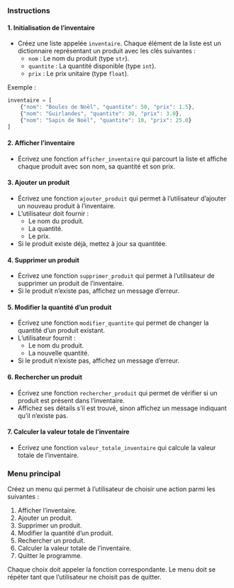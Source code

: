 ### **Instructions**

#### **1. Initialisation de l’inventaire**

- Créez une liste appelée `inventaire`. Chaque élément de la liste est un dictionnaire représentant un produit avec les clés suivantes :
  - `nom` : Le nom du produit (type `str`).
  - `quantite` : La quantité disponible (type `int`).
  - `prix` : Le prix unitaire (type `float`).

Exemple :

```javascript
inventaire = [
    {"nom": "Boules de Noël", "quantite": 50, "prix": 1.5},
    {"nom": "Guirlandes", "quantite": 30, "prix": 3.0},
    {"nom": "Sapin de Noël", "quantite": 10, "prix": 25.0}
]
```

#### **2. Afficher l’inventaire**

- Écrivez une fonction `afficher_inventaire` qui parcourt la liste et affiche chaque produit avec son nom, sa quantité et son prix.

#### **3. Ajouter un produit**

- Écrivez une fonction `ajouter_produit` qui permet à l’utilisateur d’ajouter un nouveau produit à l’inventaire.
- L’utilisateur doit fournir :
  - Le nom du produit.
  - La quantité.
  - Le prix.
- Si le produit existe déjà, mettez à jour sa quantitée.

#### **4. Supprimer un produit**

- Écrivez une fonction `supprimer_produit` qui permet à l’utilisateur de supprimer un produit de l’inventaire.
- Si le produit n’existe pas, affichez un message d’erreur.

#### **5. Modifier la quantité d’un produit**

- Écrivez une fonction `modifier_quantite` qui permet de changer la quantité d’un produit existant.
- L’utilisateur fournit :
  - Le nom du produit.
  - La nouvelle quantité.
- Si le produit n’existe pas, affichez un message d’erreur.

#### **6. Rechercher un produit**

- Écrivez une fonction `rechercher_produit` qui permet de vérifier si un produit est présent dans l’inventaire.
- Affichez ses détails s’il est trouvé, sinon affichez un message indiquant qu’il n’existe pas.

#### **7. Calculer la valeur totale de l’inventaire**

- Écrivez une fonction `valeur_totale_inventaire` qui calcule la valeur totale de l’inventaire.

### **Menu principal**

Créez un menu qui permet à l’utilisateur de choisir une action parmi les suivantes :

1. Afficher l’inventaire.
2. Ajouter un produit.
3. Supprimer un produit.
4. Modifier la quantité d’un produit.
5. Rechercher un produit.
6. Calculer la valeur totale de l’inventaire.
7. Quitter le programme.

Chaque choix doit appeler la fonction correspondante. Le menu doit se répéter tant que l’utilisateur ne choisit pas de quitter.
